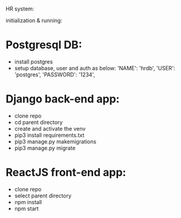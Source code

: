 HR system:

initialization & running:

# Postgresql DB:

- install postgres
- setup database, user and auth as below:
  'NAME': 'hrdb',
  'USER': 'postgres',
  'PASSWORD': '1234',

# Django back-end app:

- clone repo
- cd parent directory
- create and activate the venv
- pip3 install requirements.txt
- pip3 manage.py makemigrations
- pip3 manage.py migrate

# ReactJS front-end app:

- clone repo
- select parent directory
- npm install
- npm start
